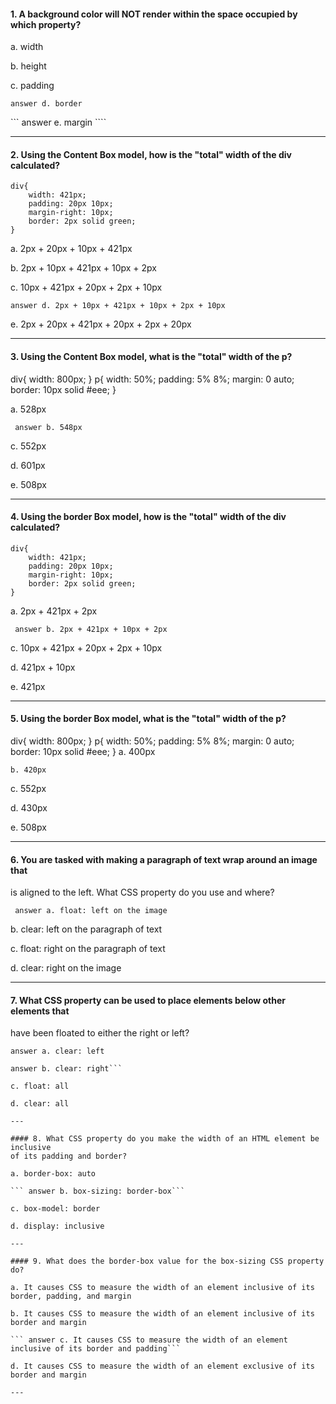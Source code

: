 #### 1. A background color will NOT render within the space occupied by which property?

a. width

b. height

c. padding

``` answer d. border ```

``` answer e. margin ````


---

#### 2. Using the Content Box model, how is the "total" width of the div calculated?

```
div{
    width: 421px;
    padding: 20px 10px;
    margin-right: 10px;
    border: 2px solid green;
}
```
a. 2px + 20px + 10px + 421px

b. 2px + 10px + 421px + 10px + 2px

c. 10px + 421px + 20px + 2px + 10px

``` answer d. 2px + 10px + 421px + 10px + 2px + 10px ```

e. 2px + 20px + 421px + 20px + 2px + 20px

---

#### 3. Using the Content Box model, what is the "total" width of the p?

div{
    width: 800px;
}
p{
    width: 50%;
    padding: 5% 8%;
    margin: 0 auto;
    border: 10px solid #eee;
}

a. 528px

``` answer b. 548px```

c. 552px

d. 601px

e. 508px

---

#### 4. Using the border Box model, how is the "total" width of the div calculated?

```
div{
    width: 421px;
    padding: 20px 10px;
    margin-right: 10px;
    border: 2px solid green;
}
```
a. 2px + 421px + 2px

``` answer b. 2px + 421px + 10px + 2px```

c. 10px + 421px + 20px + 2px + 10px

d. 421px + 10px

e. 421px

---

#### 5. Using the border Box model, what is the "total" width of the p?

div{
    width: 800px;
}
p{
    width: 50%;
    padding: 5% 8%;
    margin: 0 auto;
    border: 10px solid #eee;
}
a. 400px

```b. 420px```

c. 552px

d. 430px

e. 508px

---

#### 6. You are tasked with making a paragraph of text wrap around an image that
is aligned to the left. What CSS property do you use and where?

``` answer a. float: left on the image```

b. clear: left on the paragraph of text

c. float: right on the paragraph of text

d. clear: right on the image

---

#### 7. What CSS property can be used to place elements below other elements that
have been floated to either the right or left?

````
answer a. clear: left

answer b. clear: right```

c. float: all

d. clear: all

---

#### 8. What CSS property do you make the width of an HTML element be inclusive
of its padding and border?

a. border-box: auto

``` answer b. box-sizing: border-box```

c. box-model: border

d. display: inclusive

---

#### 9. What does the border-box value for the box-sizing CSS property do?

a. It causes CSS to measure the width of an element inclusive of its border, padding, and margin

b. It causes CSS to measure the width of an element inclusive of its border and margin

``` answer c. It causes CSS to measure the width of an element inclusive of its border and padding```

d. It causes CSS to measure the width of an element exclusive of its border and margin

---
